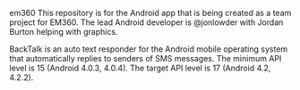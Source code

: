 em360
This repository is for the Android app that is being created as a team project for EM360. The lead Android developer is @jonlowder with Jordan Burton helping with graphics.

BackTalk is an auto text responder for the Android mobile operating system that automatically replies to senders of SMS messages.
The minimum API level is 15 (Android 4.0.3, 4.0.4).
The target API level is 17 (Android 4.2, 4.2.2).